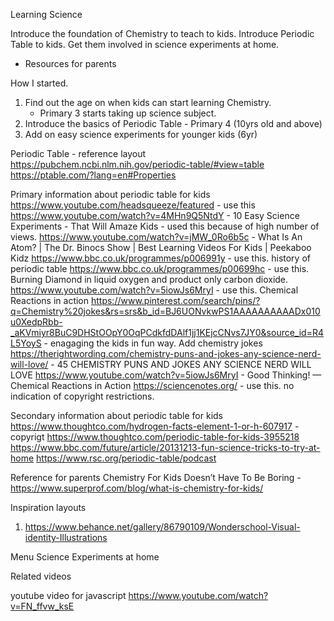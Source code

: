 Learning Science

Introduce the foundation of Chemistry to teach to kids. 
Introduce Periodic Table to kids.
Get them involved in science experiments at home. 
* Resources for parents 


How I started.
1. Find out the age on when kids can start learning Chemistry.
	* Primary 3 starts taking up science subject.
2. Introduce the basics of Periodic Table - Primary 4 (10yrs old and above)
2. Add on easy science experiments for younger kids (6yr)

Periodic Table - reference layout 
https://pubchem.ncbi.nlm.nih.gov/periodic-table/#view=table
https://ptable.com/?lang=en#Properties

Primary information about periodic table for kids 
https://www.youtube.com/headsqueeze/featured - use this
https://www.youtube.com/watch?v=4MHn9Q5NtdY - 10 Easy Science Experiments - That Will Amaze Kids - used this because of high number of views.
https://www.youtube.com/watch?v=jMW_0Ro6b5c - What Is An Atom? | The Dr. Binocs Show | Best Learning Videos For Kids | Peekaboo Kidz 
https://www.bbc.co.uk/programmes/p006991y - use this. history of periodic table 
https://www.bbc.co.uk/programmes/p00699hc - use this. Burning Diamond in liquid oxygen and product only carbon dioxide.
https://www.youtube.com/watch?v=5iowJs6MryI - use this. Chemical Reactions in action
https://www.pinterest.com/search/pins/?q=Chemistry%20jokes&rs=srs&b_id=BJ6UONvkwPS1AAAAAAAAAADx010u0XedpRbb-_aKVmiyr8BuC9DHStOOpY0OqPCdkfdDAlf1jj1KEjcCNvs7JY0&source_id=R4L5YoyS - enagaging the kids in fun way. Add chemistry jokes
https://therightwording.com/chemistry-puns-and-jokes-any-science-nerd-will-love/ - 45 CHEMISTRY PUNS AND JOKES ANY SCIENCE NERD WILL LOVE
https://www.youtube.com/watch?v=5iowJs6MryI - Good Thinking! — Chemical Reactions in Action
https://sciencenotes.org/ - use this. no indication of copyright restrictions.

Secondary information about periodic table for kids
https://www.thoughtco.com/hydrogen-facts-element-1-or-h-607917 - copyrigt
https://www.thoughtco.com/periodic-table-for-kids-3955218
https://www.bbc.com/future/article/20131213-fun-science-tricks-to-try-at-home
https://www.rsc.org/periodic-table/podcast


Reference for parents 
Chemistry For Kids Doesn’t Have To Be Boring - https://www.superprof.com/blog/what-is-chemistry-for-kids/

Inspiration layouts
1. https://www.behance.net/gallery/86790109/Wonderschool-Visual-identity-Illustrations



Menu
Science Experiments at home

Related videos


youtube video for javascript
https://www.youtube.com/watch?v=FN_ffvw_ksE